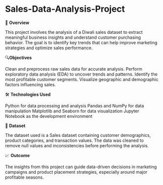 # Sales-Data-Analysis-Project

📌 **Overview**

This project involves the analysis of a Diwali sales dataset to extract meaningful business insights and understand customer purchasing behavior. The goal is to identify key trends that can help improve marketing strategies and optimize sales performance.

🔍**Objectives**

Clean and preprocess raw sales data for accurate analysis.
Perform exploratory data analysis (EDA) to uncover trends and patterns.
Identify the most profitable customer segments.
Visualize geographic and demographic factors influencing sales.

🛠️ **Technologies Used**

Python for data processing and analysis
Pandas and NumPy for data manipulation
Matplotlib and Seaborn for data visualization
Jupyter Notebook as the development environment

📂 **Dataset**

The dataset used is a Sales dataset containing customer demographics, product categories, and transaction values. The data was cleaned to remove null values and inconsistencies before performing the analysis.

📈 **Outcome**

The insights from this project can guide data-driven decisions in marketing campaigns and product placement strategies, especially around major profitable seasons.

